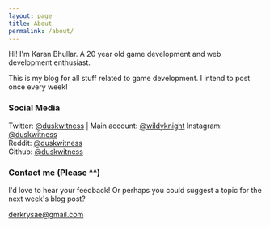 ```yaml
---
layout: page
title: About
permalink: /about/
---
```


Hi! I'm Karan Bhullar. A 20 year old game development and web development enthusiast.

This is my blog for all stuff related to game development. I intend to post once every week!

### Social Media

Twitter: [@duskwitness](//twitter.com/duskwitness) | Main account: [@wildyknight](//twitter.com/duskwitness) 
Instagram: [@duskwitness](//instagram.com/duskwitness)  
Reddit: [@duskwitness](//reddit.com/duskwitness)   
Github: [@duskwitness](//github.com/duskwitness)  

### Contact me (Please ^^)

I'd love to hear your feedback! Or perhaps you could suggest a topic for the next week's blog post?

[derkrysae@gmail.com](mailto:derkrysae@gmail.com)
